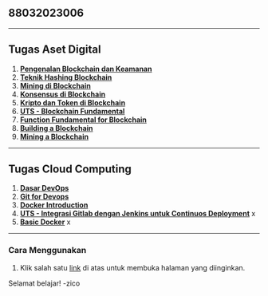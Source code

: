 ## 88032023006

---

## Tugas Aset Digital

1. **[Pengenalan Blockchain dan Keamanan](https://kimookoii.github.io/ad2-pengenalan-blockchain-dan-keamanan/)**
2. **[Teknik Hashing Blockchain](https://kimookoii.github.io/ad3-teknik-hashing-blockchain)**
3. **[Mining di Blockchain](https://kimookoii.github.io/ad4-mining-di-blockchain)**
4. **[Konsensus di Blockchain](https://kimookoii.github.io/ad5-konsensus-di-blockchain)**
5. **[Kripto dan Token di Blockchain](https://kimookoii.github.io/ad6-kripto-dan-token-di-blockchain)**
6. **[UTS - Blockchain Fundamental](https://kimookoii.github.io/ad7-uts-blockchain-fundamental)**
7. **[Function Fundamental for Blockchain](https://kimookoii.github.io/ad8-function-fundamental-python-for-blockchain)**
8. **[Building a Blockchain](https://kimookoii.github.io/ad9-building-a-blockchain)**
9. **[Mining a Blockchain](https://kimookoii.github.io/ad10-mining-a-blockchain)**

---

## Tugas Cloud Computing

1. **[Dasar DevOps](https://kimookoii.github.io/cc2-dasar-devops)**
2. **[Git for Devops](https://kimookoii.github.io/cc3-git-for-devops)**
3. **[Docker Introduction](https://kimookoii.github.io/cc4-docker-introduction)**
4. **[UTS - Integrasi Gitlab dengan Jenkins untuk Continuos Deployment](https://kimookoii.github.io/cc5-integrasi-gitlab-dengan-jenkins-untuk-continuos-deployment)** x
5. **[Basic Docker](https://kimookoii.github.io/cc6-basic-docker)** x

---

### Cara Menggunakan
1. Klik salah satu [link](https://kimookoii.github.io) di atas untuk membuka halaman yang diinginkan.

Selamat belajar! -zico
